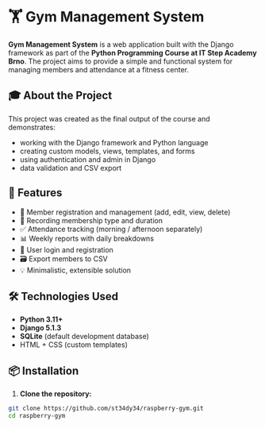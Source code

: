 # 🏋️ Gym Management System

**Gym Management System** is a web application built with the Django framework as part of the **Python Programming Course at IT Step Academy Brno**. The project aims to provide a simple and functional system for managing members and attendance at a fitness center.

## 🎓 About the Project

This project was created as the final output of the course and demonstrates:
- working with the Django framework and Python language
- creating custom models, views, templates, and forms
- using authentication and admin in Django
- data validation and CSV export

## 🔧 Features

- 👤 Member registration and management (add, edit, view, delete)
- 📆 Recording membership type and duration
- ✅ Attendance tracking (morning / afternoon separately)
- 📊 Weekly reports with daily breakdowns
- 🔐 User login and registration
- 🗃️ Export members to CSV
- 💡 Minimalistic, extensible solution

## 🛠️ Technologies Used

- **Python 3.11+**
- **Django 5.1.3**
- **SQLite** (default development database)
- HTML + CSS (custom templates)

## 📦 Installation

1. **Clone the repository:**
```bash
git clone https://github.com/st34dy34/raspberry-gym.git
cd raspberry-gym
```
